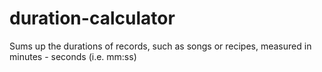 # duration-calculator

Sums up the durations of records, such as songs or recipes, measured in minutes - seconds (i.e. mm:ss)
